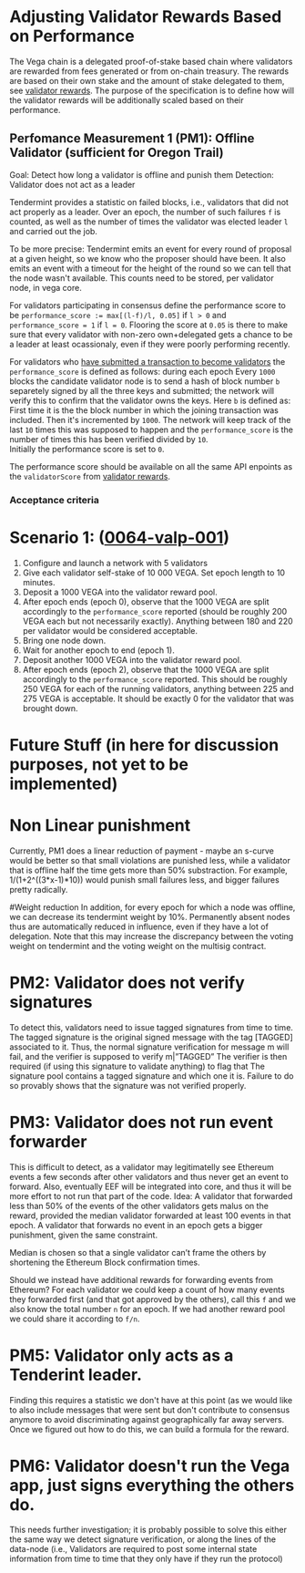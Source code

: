 # Adjusting Validator Rewards Based on Performance

The Vega chain is a delegated proof-of-stake based chain where validators are rewarded from fees generated or from on-chain treasury. 
The rewards are based on their own stake and the amount of stake delegated to them, 
see [validator rewards](./0061-REWP-simple_pos_rewards_sweetwater.md).
The purpose of the specification is to define how will the validator rewards will be additionally scaled based on their performance. 

## Perfomance Measurement 1 (PM1): Offline Validator (sufficient for Oregon Trail)
Goal: Detect how long a validator is offline and punish them 
Detection: Validator does not act as a leader

Tendermint provides a statistic on failed blocks, i.e., validators that did not act properly as a leader.
Over an epoch, the number of such failures `f` is counted, as well as the number of times the validator 
was elected leader `l` and carried out the job.

To be more precise: Tendermint emits an event for every round of proposal at a given height, so we know who the proposer should have been. It also emits an event with a timeout for the height of the round so we can tell that the node wasn't available. 
This counts need to be stored, per validator node, in vega core. 

For validators participating in consensus define the performance score to be `performance_score := max[(l-f)/l, 0.05]` if `l > 0` and `performance_score = 1` if `l = 0`. 
Flooring the score at `0.05` is there to make sure that every validator with non-zero own+delegated gets a chance to be a leader at least ocassionaly, even if they were poorly performing recently. 

For validators who [have submitted a transaction to become validators](0000-validators-chosen-by-stake.md) the `performance_score` is defined as follows: during each epoch
Every `1000` blocks the candidate validator node is to send a hash of block number `b` separetely signed by all the three keys and submitted; the network will verify this to confirm that the validator owns the keys. 
Here `b` is defined as:
First time it is the the block number in which the joining transaction was included. Then it's incremented by `1000`. 
The network will keep track of the last `10` times this was supposed to happen and the `performance_score` is the number of times this has been verified divided by `10`.  
Initially the performance score is set to `0`.



The performance score should be available on all the same API enpoints as the `validatorScore` from [validator rewards](./0061-REWP-simple_pos_rewards_sweetwater.md).

### Acceptance criteria 

# Scenario 1: (<a name="0064-valp-001" href="#0064-valp-001">0064-valp-001</a>)
1. Configure and launch a network with 5 validators
1. Give each validator self-stake of 10 000 VEGA. Set epoch length to 10 minutes.
1. Deposit a 1000 VEGA into the validator reward pool.
1. After epoch ends (epoch 0), observe that the 1000 VEGA are split accordingly to the `performance_score` reported (should be roughly 200 VEGA each but not necessarily exactly). Anything between 180 and 220 per validator would be considered acceptable. 
1. Bring one node down.
1. Wait for another epoch to end (epoch 1).
1. Deposit another 1000 VEGA into the validator reward pool.
1. After epoch ends (epoch 2), observe that the 1000 VEGA are split accordingly to the `performance_score` reported. This should be roughly 250 VEGA for each of the running validators, anything between 225 and 275 VEGA is acceptable. It should be exactly 0 for the validator that was brought down.




































# Future Stuff (in here for discussion purposes, not yet to be implemented)

# Non Linear punishment
Currently, PM1 does a linear reduction of payment - maybe an s-curve would be better so that small violations are punished less, 
while a validator that is offline half the time gets more than 50% substraction. For example, 1/(1+2^((3*x-1)*10)) would punish
small failures less, and bigger failures pretty radically.

#Weight reduction
In addition, for every epoch for which a node was offline, we can decrease its tendermint weight by 10%. Permanently absent nodes thus are
automatically reduced in influence, even if they have a lot of delegation. Note that this may increase the discrepancy between the voting weight on 
tendermint and the voting weight on the multisig contract.

# PM2: Validator does not verify signatures
To detect this, validators need to issue tagged signatures from time to time.
     The tagged signature is the original signed message with the tag [TAGGED] associated to it.
     Thus, the normal signature verification for message m will fail, and the verifier is supposed
     to verify m|”TAGGED”
     The verifier is then required  (if using this signature to validate anything) to flag that
      The signature pool contains a tagged signature and which one it is.
      Failure to do so provably shows that the signature was not verified properly.
      
 # PM3: Validator does not run event forwarder
 This is difficult to detect, as a validator may legitimatelly see Ethereum events a few seconds after other validators
 and thus never get an event to forward. Also, eventually EEF will be integrated into core, and thus it will be more
 effort to not run that part of the code.
Idea: A validator that forwarded less than 50% of the events of the other validators
   gets malus on the reward, provided the median validator forwarded at least 100 events
   in that epoch.
A validator that forwards no event in an epoch gets a bigger punishment, given the same constraint.

Median is chosen so that a single validator can’t frame the others by shortening the Ethereum
Block confirmation times.

Should we instead have additional rewards for forwarding events from Ethereum? For each validator we could keep a count of how many events they forwarded first (and that got approved by the others), call this `f` and we also know the total number `n` for an epoch. 
If we had another reward pool we could share it according to `f/n`. 


# PM5: Validator only acts as a Tenderint leader.
Finding this requires a statistic we don't have at this point (as we would like to also include messages that were sent but don't contribute to consensus anymore to avoid discriminating against geographically far away servers. Once we figured out how to do
this, we can build a formula for the reward. 

# PM6: Validator doesn't run the Vega app, just signs everything the others do.
This needs further investigation; it is probably possible to solve this either the
same way we detect signature verification, or along the lines of the data-node 
(i.e., Validators are required to post some internal state information from time to
time that they only have if they run the protocol)

